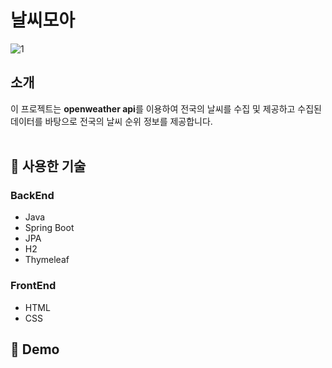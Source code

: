 # **날씨모아**
![1](https://user-images.githubusercontent.com/24227385/221663763-e36ffacb-f89b-4316-9808-f7acf8455a3a.png)

## **소개**
이 프로젝트는 **openweather api**를 이용하여 전국의 날씨를 수집 및 제공하고 수집된 데이터를 바탕으로 전국의 날씨 순위 정보를 제공합니다.
<br/>
<br/>

## 🚀 **사용한 기술**
### **BackEnd**
- Java
- Spring Boot
- JPA
- H2
- Thymeleaf
### **FrontEnd**
- HTML
- CSS

## 🔗 **Demo**
